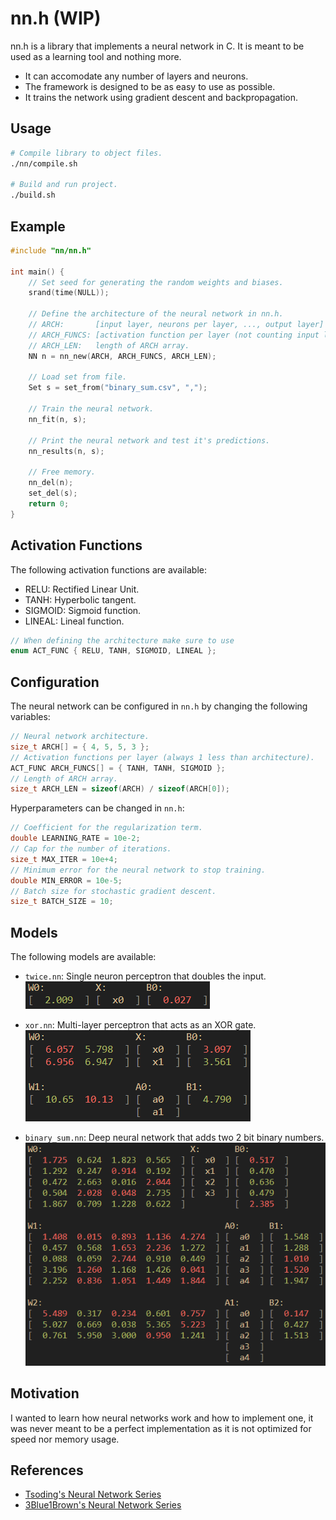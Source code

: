 # nn.h (WIP)

nn.h is a library that implements a neural network in C. It is meant to be used as a learning tool and nothing more. 

* It can accomodate any number of layers and neurons.
* The framework is designed to be as easy to use as possible.
* It trains the network using gradient descent and backpropagation.

## Usage
```bash
# Compile library to object files.
./nn/compile.sh

# Build and run project.
./build.sh
```

## Example
```C
#include "nn/nn.h"

int main() {
    // Set seed for generating the random weights and biases.
    srand(time(NULL));
    
    // Define the architecture of the neural network in nn.h.
    // ARCH:       [input layer, neurons per layer, ..., output layer]
    // ARCH_FUNCS: [activation function per layer (not counting input layer)]
    // ARCH_LEN:   length of ARCH array.
    NN n = nn_new(ARCH, ARCH_FUNCS, ARCH_LEN);

    // Load set from file.
    Set s = set_from("binary_sum.csv", ",");

    // Train the neural network.
    nn_fit(n, s);

    // Print the neural network and test it's predictions.
    nn_results(n, s);

    // Free memory.
    nn_del(n);
    set_del(s);
    return 0;
}

```

## Activation Functions
The following activation functions are available:

* RELU:    Rectified Linear Unit.
* TANH:    Hyperbolic tangent.
* SIGMOID: Sigmoid function.
* LINEAL:  Lineal function.

```C
// When defining the architecture make sure to use
enum ACT_FUNC { RELU, TANH, SIGMOID, LINEAL };
```

## Configuration
The neural network can be configured in `nn.h` by changing the following variables:

```C
// Neural network architecture.
size_t ARCH[] = { 4, 5, 5, 3 };
// Activation functions per layer (always 1 less than architecture).
ACT_FUNC ARCH_FUNCS[] = { TANH, TANH, SIGMOID };
// Length of ARCH array.
size_t ARCH_LEN = sizeof(ARCH) / sizeof(ARCH[0]);
```
Hyperparameters can be changed in `nn.h`:
```C
// Coefficient for the regularization term.
double LEARNING_RATE = 10e-2;
// Cap for the number of iterations.
size_t MAX_ITER = 10e+4;
// Minimum error for the neural network to stop training.
double MIN_ERROR = 10e-5;
// Batch size for stochastic gradient descent.
size_t BATCH_SIZE = 10;
```

## Models
The following models are available:

* `twice.nn`: Single neuron perceptron that doubles the input.  
![twice](images/twice.png)  

* `xor.nn`: Multi-layer perceptron that acts as an XOR gate.  
![xor](images/xor.png)  

* `binary_sum.nn`: Deep neural network that adds two 2 bit binary numbers.  
![binary_sum](images/binary_sum.png)

## Motivation
I wanted to learn how neural networks work and how to implement one, it was never meant to be a perfect implementation as it is not optimized for speed nor memory usage.

## References
* [Tsoding's Neural Network Series](https://youtube.com/playlist?list=PLpM-Dvs8t0VZPZKggcql-MmjaBdZKeDMw)
* [3Blue1Brown's Neural Network Series](https://www.youtube.com/watch?v=aircAruvnKk&list=PLZHQObOWTQDNU6R1_67000Dx_ZCJB-3pi)
